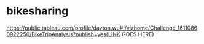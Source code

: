 # bikesharing

https://public.tableau.com/profile/dayton.wu#!/vizhome/Challenge_16110860922250/BikeTripAnalysis?publish=yes(LINK GOES HERE)

